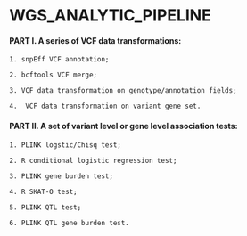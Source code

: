 # WGS_ANALYTIC_PIPELINE 
 
 
  
#### PART I. A series of VCF data transformations:



`1. snpEff VCF annotation;`

`2. bcftools VCF merge;`

`3. VCF data transformation on genotype/annotation fields;`

`4.  VCF data transformation on variant gene set.`

#### PART II. A set of variant level or gene level association tests:




`1. PLINK logstic/Chisq test;`

`2. R conditional logistic regression test;`

`3. PLINK gene burden test;`

`4. R SKAT-O test;`

`5. PLINK QTL test;`

`6. PLINK QTL gene burden test.`
